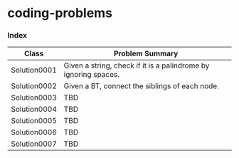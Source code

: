 # coding-problems

### Index

Class | Problem Summary |
--- | --- |
Solution0001 | Given a string, check if it is a palindrome by ignoring spaces. |
Solution0002 | Given a BT, connect the siblings of each node. |
Solution0003 | TBD |
Solution0004 | TBD |
Solution0005 | TBD |
Solution0006 | TBD |
Solution0007 | TBD |
